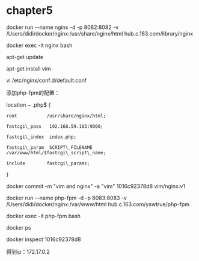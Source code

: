 # chapter5

docker run --name nginx -d -p 8082:8082 -v /Users/didi/docker/nginx:/usr/share/nginx/html hub.c.163.com/library/nginx

docker exec -it nginx bash

apt-get update

apt-get install vim

vi /etc/nginx/conf.d/default.conf

添加php-fpm的配置：

location ~ .php$ {

```
root           /usr/share/nginx/html;

fastcgi\_pass   192.168.59.103:9000;

fastcgi\_index  index.php;

fastcgi\_param  SCRIPT\_FILENAME  /var/www/html/$fastcgi\_script\_name;

include        fastcgi\_params;
```

}

docker commit -m "vim and  nginx" -a "vim" 1016c92378d8 vim/nginx:v1

docker run --name php-fpm -d -p 8083:8083 -v /Users/didi/docker/nginx:/var/www/html hub.c.163.com/yswtrue/php-fpm

docker exec -it php-fpm bash

 docker ps

docker inspect 1016c92378d8 

得到ip：172.17.0.2

